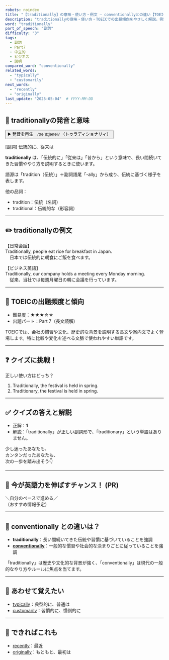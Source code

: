 ```yaml
---
robots: noindex
title: "【traditionally】の意味・使い方・例文 ― conventionallyとの違い【TOEIC英単語】"
description: "traditionallyの意味・使い方・TOEICでの出題傾向をやさしく解説。例文・クイズ付きでconventionallyとの違いもわかりやすく学べます。"
word: "traditionally"
part_of_speech: "副詞"
difficulty: "3"
tags:
  - 副詞
  - Part7
  - 中立的
  - ビジネス
  - 説明
compared_word: "conventionally"
related_words:
  - "typically"
  - "customarily"
next_words:
  - "recently"
  - "originally"
last_update: "2025-05-04"  # YYYY-MM-DD
---
```


## 🔰 traditionallyの発音と意味

<button class="play-audio" onclick="playTTS('traditionally')">
  <span class="play-audio-main">
    ▶️ 発音を再生　/trəˈdɪʃənəli/
  </span>
  <span class="play-audio-sub">
    （トゥラディショナリィ）
  </span>
</button>

[副詞] 伝統的に、従来は

**traditionally** は、「伝統的に」「従来は」「昔から」という意味で、長い間続いてきた習慣ややり方を説明するときに使います。

語源は「tradition（伝統）」＋副詞語尾「-ally」から成り、伝統に基づく様子を表します。

他の品詞：  
- tradition：伝統（名詞）
- traditional：伝統的な（形容詞）

---

## ✏️ traditionallyの例文

【日常会話】  
Traditionally, people eat rice for breakfast in Japan.  
　日本では伝統的に朝食にご飯を食べます。

【ビジネス英語】  
Traditionally, our company holds a meeting every Monday morning.  
　従来、当社では毎週月曜日の朝に会議を行っています。

---

## 🎯 TOEICの出題頻度と傾向

- 難易度：★★★☆☆
- 出題パート：Part 7（長文読解）

TOEICでは、会社の慣習や文化、歴史的な背景を説明する長文や案内文でよく登場します。特に比較や変化を述べる文脈で使われやすい単語です。

---

## ❓ クイズに挑戦！

正しい使い方はどっち？

1. Traditionally, the festival is held in spring.  
2. Traditionary, the festival is held in spring.

---

## ✅ クイズの答えと解説

- 正解：**1**
- 解説：「traditionally」が正しい副詞形で、「traditionary」という単語はありません。

少し迷ったあなたも、  
カンタンだったあなたも、  
次の一歩を踏み出そう👇️

---

## 🚀 今が英語力を伸ばすチャンス！ (PR)

<div class="info-center">
＼自分のペースで進める／<br>  
（おすすめ情報予定）
</div>

---

## 🤔  conventionally との違いは？

- **traditionally**：長い間続いてきた伝統や習慣に基づいていることを強調
- **[conventionally](/word/conventionally)**：一般的な慣習や社会的な決まりごとに従っていることを強調

「traditionally」は歴史や文化的な背景が強く、「conventionally」は現代の一般的なやり方やルールに焦点を当てます。

---

## 🧩 あわせて覚えたい

- [typically](/word/typically)：典型的に、普通は
- [customarily](/word/customarily)：習慣的に、慣例的に

---

## 📖 できればこれも

- [recently](/word/recently)：最近
- [originally](/word/originally)：もともと、最初は

<!-- cvid: aid20_bid43 -->
